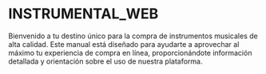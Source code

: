 # INSTRUMENTAL_WEB
Bienvenido a tu destino único para la compra de instrumentos musicales de alta calidad. Este manual está diseñado para ayudarte a aprovechar al máximo tu experiencia de compra en línea, proporcionándote información detallada y orientación sobre el uso de nuestra plataforma.
